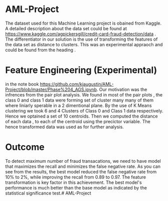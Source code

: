 # AML-Project
The dataset used for this Machine Learning project is obained from Kaggle. A detailed description about the data set could be found at https://www.kaggle.com/agpickersgill/credit-card-fraud-detection/data .
The  differentiator  in our solution is the use of transforming the features of the  data set as distance to clusters. This was an experimental appraoch and could be found from the heading .
# Feature Engineering (Experimental)
in the note book https://github.com/kjaugustin/AML-Project/blob/master/Phase%204_AGS.ipynb.
Our motivation was the infrences from the pair plot analysis. We found in most of the pair plots , the class 0 and class 1 data were forming  set of cluster many many of them where liniarly sperable in a 2 dimentional plane.
By the use of K Means clustering we took 6 and 4 Clusters of Class 0 and Class 1 data respectively. Hence we optained a set of 10 centroids.
Then we computed the distance of each data , to each of the centroid using the precictor variable.
The hence transformed data was used as for further analysis.

# Outcome
To detect maximum number of fraud transacations, we need to have model that maximizes the recall and minimizes the false negative rate. As you can see from the results, the best model reduced the false negative rate from 10% to 2%, while improving the recall from 0.89 to 0.97. The feature transformation is key factor in this achievement. The best model's performance is much better than the base model as indicated by the statistical significance test.# AML-Project
